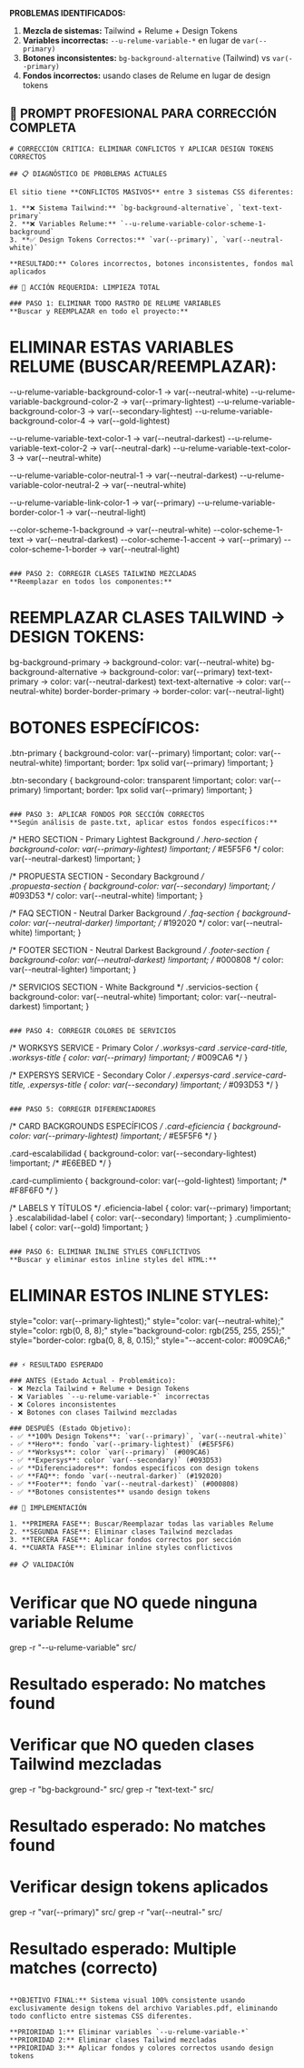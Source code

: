 **PROBLEMAS IDENTIFICADOS:**

1. **Mezcla de sistemas:** Tailwind + Relume + Design Tokens
2. **Variables incorrectas:** `--u-relume-variable-*` en lugar de `var(--primary)`
3. **Botones inconsistentes:** `bg-background-alternative` (Tailwind) vs `var(--primary)`
4. **Fondos incorrectos:** usando clases de Relume en lugar de design tokens

## 🎯 **PROMPT PROFESIONAL PARA CORRECCIÓN COMPLETA**

```
# CORRECCIÓN CRÍTICA: ELIMINAR CONFLICTOS Y APLICAR DESIGN TOKENS CORRECTOS

## 📋 DIAGNÓSTICO DE PROBLEMAS ACTUALES

El sitio tiene **CONFLICTOS MASIVOS** entre 3 sistemas CSS diferentes:

1. **❌ Sistema Tailwind:** `bg-background-alternative`, `text-text-primary`
2. **❌ Variables Relume:** `--u-relume-variable-color-scheme-1-background`
3. **✅ Design Tokens Correctos:** `var(--primary)`, `var(--neutral-white)`

**RESULTADO:** Colores incorrectos, botones inconsistentes, fondos mal aplicados

## 🚨 ACCIÓN REQUERIDA: LIMPIEZA TOTAL

### PASO 1: ELIMINAR TODO RASTRO DE RELUME VARIABLES
**Buscar y REEMPLAZAR en todo el proyecto:**

```
# ELIMINAR ESTAS VARIABLES RELUME (BUSCAR/REEMPLAZAR):
--u-relume-variable-background-color-1 → var(--neutral-white)
--u-relume-variable-background-color-2 → var(--primary-lightest) 
--u-relume-variable-background-color-3 → var(--secondary-lightest)
--u-relume-variable-background-color-4 → var(--gold-lightest)

--u-relume-variable-text-color-1 → var(--neutral-darkest)
--u-relume-variable-text-color-2 → var(--neutral-dark) 
--u-relume-variable-text-color-3 → var(--neutral-white)

--u-relume-variable-color-neutral-1 → var(--neutral-darkest)
--u-relume-variable-color-neutral-2 → var(--neutral-white)

--u-relume-variable-link-color-1 → var(--primary)
--u-relume-variable-border-color-1 → var(--neutral-light)

--color-scheme-1-background → var(--neutral-white)
--color-scheme-1-text → var(--neutral-darkest)
--color-scheme-1-accent → var(--primary)
--color-scheme-1-border → var(--neutral-light)
```

### PASO 2: CORREGIR CLASES TAILWIND MEZCLADAS
**Reemplazar en todos los componentes:**

```
# REEMPLAZAR CLASES TAILWIND → DESIGN TOKENS:
bg-background-primary → background-color: var(--neutral-white)
bg-background-alternative → background-color: var(--primary)
text-text-primary → color: var(--neutral-darkest)
text-text-alternative → color: var(--neutral-white)
border-border-primary → border-color: var(--neutral-light)

# BOTONES ESPECÍFICOS:
.btn-primary {
  background-color: var(--primary) !important;
  color: var(--neutral-white) !important;
  border: 1px solid var(--primary) !important;
}

.btn-secondary {
  background-color: transparent !important;
  color: var(--primary) !important;
  border: 1px solid var(--primary) !important;
}
```

### PASO 3: APLICAR FONDOS POR SECCIÓN CORRECTOS
**Según análisis de paste.txt, aplicar estos fondos específicos:**

```
/* HERO SECTION - Primary Lightest Background */
.hero-section {
  background-color: var(--primary-lightest) !important; /* #E5F5F6 */
  color: var(--neutral-darkest) !important;
}

/* PROPUESTA SECTION - Secondary Background */  
.propuesta-section {
  background-color: var(--secondary) !important; /* #093D53 */
  color: var(--neutral-white) !important;
}

/* FAQ SECTION - Neutral Darker Background */
.faq-section {
  background-color: var(--neutral-darker) !important; /* #192020 */
  color: var(--neutral-white) !important;
}

/* FOOTER SECTION - Neutral Darkest Background */
.footer-section {
  background-color: var(--neutral-darkest) !important; /* #000808 */
  color: var(--neutral-lighter) !important;
}

/* SERVICIOS SECTION - White Background */
.servicios-section {
  background-color: var(--neutral-white) !important;
  color: var(--neutral-darkest) !important;
}
```

### PASO 4: CORREGIR COLORES DE SERVICIOS
```
/* WORKSYS SERVICE - Primary Color */
.worksys-card .service-card-title,
.worksys-title {
  color: var(--primary) !important; /* #009CA6 */
}

/* EXPERSYS SERVICE - Secondary Color */
.expersys-card .service-card-title,
.expersys-title {
  color: var(--secondary) !important; /* #093D53 */
}
```

### PASO 5: CORREGIR DIFERENCIADORES
```
/* CARD BACKGROUNDS ESPECÍFICOS */
.card-eficiencia {
  background-color: var(--primary-lightest) !important; /* #E5F5F6 */
}

.card-escalabilidad {
  background-color: var(--secondary-lightest) !important; /* #E6EBED */
}

.card-cumplimiento {
  background-color: var(--gold-lightest) !important; /* #F8F6F0 */
}

/* LABELS Y TÍTULOS */
.eficiencia-label { color: var(--primary) !important; }
.escalabilidad-label { color: var(--secondary) !important; }
.cumplimiento-label { color: var(--gold) !important; }
```

### PASO 6: ELIMINAR INLINE STYLES CONFLICTIVOS
**Buscar y eliminar estos inline styles del HTML:**

```
# ELIMINAR ESTOS INLINE STYLES:
style="color: var(--primary-lightest);"
style="color: var(--neutral-white);"
style="color: rgb(0, 8, 8);"
style="background-color: rgb(255, 255, 255);"
style="border-color: rgba(0, 8, 8, 0.15);"
style="--accent-color: #009CA6;"
```

## ⚡ RESULTADO ESPERADO

### ANTES (Estado Actual - Problemático):
- ❌ Mezcla Tailwind + Relume + Design Tokens
- ❌ Variables `--u-relume-variable-*` incorrectas
- ❌ Colores inconsistentes
- ❌ Botones con clases Tailwind mezcladas

### DESPUÉS (Estado Objetivo):
- ✅ **100% Design Tokens**: `var(--primary)`, `var(--neutral-white)`
- ✅ **Hero**: fondo `var(--primary-lightest)` (#E5F5F6)
- ✅ **Worksys**: color `var(--primary)` (#009CA6)
- ✅ **Expersys**: color `var(--secondary)` (#093D53)
- ✅ **Diferenciadores**: fondos específicos con design tokens
- ✅ **FAQ**: fondo `var(--neutral-darker)` (#192020)
- ✅ **Footer**: fondo `var(--neutral-darkest)` (#000808)
- ✅ **Botones consistentes** usando design tokens

## 🔧 IMPLEMENTACIÓN

1. **PRIMERA FASE**: Buscar/Reemplazar todas las variables Relume
2. **SEGUNDA FASE**: Eliminar clases Tailwind mezcladas
3. **TERCERA FASE**: Aplicar fondos correctos por sección
4. **CUARTA FASE**: Eliminar inline styles conflictivos

## 📋 VALIDACIÓN

```
# Verificar que NO quede ninguna variable Relume
grep -r "--u-relume-variable" src/
# Resultado esperado: No matches found

# Verificar que NO queden clases Tailwind mezcladas  
grep -r "bg-background-" src/
grep -r "text-text-" src/
# Resultado esperado: No matches found

# Verificar design tokens aplicados
grep -r "var(--primary)" src/
grep -r "var(--neutral-" src/
# Resultado esperado: Multiple matches (correcto)
```

**OBJETIVO FINAL:** Sistema visual 100% consistente usando exclusivamente design tokens del archivo Variables.pdf, eliminando todo conflicto entre sistemas CSS diferentes.

**PRIORIDAD 1:** Eliminar variables `--u-relume-variable-*` 
**PRIORIDAD 2:** Eliminar clases Tailwind mezcladas
**PRIORIDAD 3:** Aplicar fondos y colores correctos usando design tokens
